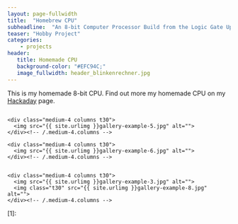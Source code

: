 ```yaml
---
layout: page-fullwidth
title:  "Homebrew CPU"
subheadline:  "An 8-bit Computer Processor Build from the Logic Gate Up"
teaser: "Hobby Project"
categories:
    - projects
header:
   title: Homemade CPU
   background-color: "#EFC94C;"
   image_fullwidth: header_blinkenrechner.jpg
---
```


This is my homemade 8-bit CPU. Find out more my homemade CPU on my [Hackaday](https://hackaday.io/project/99893-blinkenrechner) page.
<!--more-->

<div class="row">
    <div class="medium-4 columns t30">
    <img src="{{ site.urlimg }}gallery-example-4.jpg" alt="">
    </div><!-- /.medium-4.columns -->

    <div class="medium-4 columns t30">
      <img src="{{ site.urlimg }}gallery-example-5.jpg" alt="">
    </div><!-- /.medium-4.columns -->

    <div class="medium-4 columns t30">
      <img src="{{ site.urlimg }}gallery-example-6.jpg" alt="">
    </div><!-- /.medium-4.columns -->

</div><!-- /.row -->


<div class="row">
    <div class="medium-8 columns t30">
    <img src="{{ site.urlimg }}gallery-example-7.jpg" alt="">
    </div><!-- /.medium-8.columns -->

    <div class="medium-4 columns t30">
      <img src="{{ site.urlimg }}gallery-example-3.jpg" alt="">
      <img class="t30" src="{{ site.urlimg }}gallery-example-8.jpg" alt="">
    </div><!-- /.medium-4.columns -->

</div><!-- /.row -->



 [1]: 
